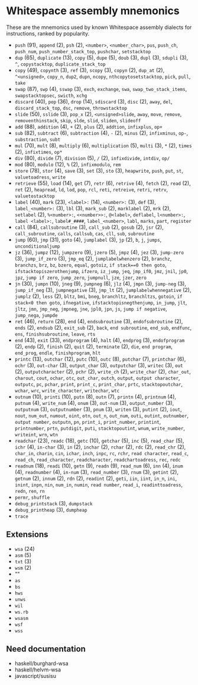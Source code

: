 # Whitespace assembly mnemonics

<!-- Generated by tools/generate_assembly.jq; DO NOT EDIT. -->

These are the mnemonics used by known Whitespace assembly dialects for
instructions, ranked by popularity.

- `push` (91), `append` (2), `psh` (2), `<number>`, `<number_char>`, `pus`, `push_ch`, `push_num`, `push_number_stack_top`, `pushchar`, `setstacktop`
- `dup` (65), `duplicate` (13), `copy` (5), `dupe` (5), `doub` (3), `dupl` (3), `sdupli` (3), `^`, `copystacktop`, `duplicate_stack_top`
- `copy` (49), `copynth` (3), `ref` (3), `scopy` (3), `copyn` (2), `dup_at` (2), `^<unsigned>`, `copy_n`, `dup2`, `dupn`, `ncopy`, `nthcopytosetstacktop`, `pick`, `pull`, `take`
- `swap` (87), `swp` (4), `sswap` (3), `exch`, `exchange`, `swa`, `swap_two_stack_items`, `swapstacktopsec`, `swicth`, `xchg`
- `discard` (40), `pop` (36), `drop` (14), `sdiscard` (3), `disc` (2), `away`, `del`, `discard_stack_top`, `dsc`, `remove`, `throwstacktop`
- `slide` (50), `sslide` (3), `pop_x` (2), `<unsigned>slide`, `away`, `move`, `remove`, `removenthinstack`, `skip`, `slde`, `slid`, `sliden`, `slideoff`
- `add` (88), `addition` (4), `+` (2), `plus` (2), `addtion`, `infixplus`, `op+`
- `sub` (82), `subtract` (6), `subtraction` (4), `-` (2), `minus` (2), `infixminus`, `op-`, `substraction`, `subt`
- `mul` (70), `mult` (8), `multiply` (6), `multiplication` (5), `multi` (3), `*` (2), `times` (2), `infixtimes`, `op*`
- `div` (80), `divide` (7), `division` (5), `/` (2), `infixdivide`, `intdiv`, `op/`
- `mod` (80), `modulo` (12), `%` (2), `infixmodulo`, `rem`
- `store` (78), `stor` (4), `save` (3), `set` (3), `sto` (3), `heapwrite`, `push`, `put`, `st`, `valuetoadress`, `write`
- `retrieve` (55), `load` (14), `get` (7), `retr` (6), `retrive` (4), `fetch` (2), `read` (2), `ret` (2), `heapread`, `ld`, `lod`, `pop`, `rcl`, `reti`, `retreive`, `retri`, `retrv`, `valuetostacktop`
- `label` (40), `mark` (23), `<label>:` (14), `<number>:` (3), `def` (3), `label_<number>:` (3), `lbl` (3), `mark_sub` (2), `marklabel` (2), `mrk` (2), `setlabel` (2), `%<number>:`, `<<number>>:`, `@<label>`, `deflabel`, `l<number>:`, `label <label>:`, `label#_####`, `label_<number>`, `labl`, `marks`, `part`, `register`
- `call` (84), `callsubroutine` (3), `call_sub` (2), `gosub` (2), `jsr` (2), `call_subroutine`, `calls`, `callsub`, `cas`, `cll`, `sub`, `subroutine`
- `jump` (60), `jmp` (31), `goto` (4), `jumplabel` (3), `jp` (2), `b`, `j`, `jumps`, `unconditionaljump`
- `jz` (36), `jumpz` (12), `jumpzero` (9), `jzero` (5), `jmpz` (4), `jez` (3), `jump-zero` (3), `jump_if_zero` (3), `jmp_eq` (2), `jumplabelwhenzero` (2), `branchz`, `branchzs`, `brz`, `bz`, `bzero`, `equal`, `gotoiz`, `if stack==0 then goto`, `ifstacktopiszerothenjump`, `ifzero`, `iz_jump`, `jeq`, `jmp_if0`, `jmz`, `jnil`, `jp0`, `jpz`, `jump if zero`, `jump_zero`, `jumpnull`, `jze`, `jzer`, `zero`
- `jn` (30), `jumpn` (10), `jneg` (9), `jumpneg` (6), `jlz` (4), `jmpn` (3), `jump-neg` (3), `jump_if_neg` (3), `jumpnegative` (3), `jmp_lt` (2), `jumplabelwhennegative` (2), `jumplz` (2), `less` (2), `bltz`, `bmi`, `bneg`, `branchltz`, `branchltzs`, `gotoin`, `if stack<0 then goto`, `ifnegative`, `ifstacktopisnegthenjump`, `in_jump`, `jlt`, `jltz`, `jmn`, `jmp_neg`, `jmpneg`, `jne`, `jpl0`, `jpn`, `js`, `jump if negative`, `jump_nega`, `jumpde`
- `ret` (46), `return` (28), `end` (4), `endsubroutine` (3), `endofsubroutine` (2), `ends` (2), `endsub` (2), `exit_sub` (2), `back`, `end subroutine`, `end_sub`, `endfunc`, `ens`, `finishsubroutine`, `leave`, `rts`
- `end` (43), `exit` (33), `endprogram` (4), `halt` (4), `endprog` (3), `endofprogram` (2), `endp` (2), `finish` (2), `quit` (2), `terminate` (2), `die`, `end program`, `end_prog`, `endle`, `finishprogram`, `hlt`
- `printc` (13), `outchar` (12), `putc` (10), `outc` (8), `putchar` (7), `printchar` (6), `ochr` (3), `out-char` (3), `output_char` (3), `outputchar` (3), `writec` (3), `out` (2), `outputcharacter` (2), `pchr` (2), `write_ch` (2), `write_char` (2), `char_out`, `charout`, `cout`, `ochar`, `otc`, `out_char`, `outch`, `output`, `output character`, `outputc`, `pc`, `pchar`, `print`, `print_c`, `print_char`, `prtc`, `stacktopoutchar`, `wchar`, `wrc`, `write_character`, `writechar`, `wtc`
- `outnum` (10), `printi` (10), `putn` (8), `outn` (7), `printn` (4), `printnum` (4), `putnum` (4), `write_num` (4), `onum` (3), `out-num` (3), `output_number` (3), `outputnum` (3), `outputnumber` (3), `pnum` (3), `writen` (3), `putint` (2), `iout`, `nout`, `num_out`, `numout`, `oint`, `otn`, `out_n`, `out_num`, `outi`, `outint`, `outnumber`, `output number`, `outputn`, `pn`, `print_i`, `print_number`, `printint`, `printnumber`, `prtn`, `putdigit`, `puti`, `stacktopoutint`, `wnum`, `write_number`, `writeint`, `wrn`, `wtn`
- `readchar` (23), `readc` (18), `getc` (10), `getchar` (5), `inc` (5), `read_char` (5), `ichr` (4), `in-char` (3), `in` (2), `inchar` (2), `rchar` (2), `rdc` (2), `read_chr` (2), `char_in`, `charin`, `cin`, `ichar`, `inch`, `inpc`, `rc`, `rchr`, `read character`, `read_c`, `read_ch`, `read_character`, `readcharacter`, `readchartoadress`, `rec`, `redc`
- `readnum` (18), `readi` (10), `getn` (9), `readn` (9), `read_num` (6), `inn` (4), `inum` (4), `readnumber` (4), `in-num` (3), `read_number` (3), `rnum` (3), `getint` (2), `getnum` (2), `innum` (2), `rdn` (2), `readint` (2), `geti`, `iin`, `iint`, `in_n`, `ini`, `inint`, `inpn`, `nin`, `num_in`, `numin`, `read number`, `read_i`, `readinttoadress`, `redn`, `ren`, `rn`
- `permr`, `shuffle`
- `debug_printstack` (3), `dumpstack`
- `debug_printheap` (3), `dumpheap`
- `trace`

## Extensions

- `wsa` (24)
- `asm` (5)
- `txt` (3)
- `wsm` (2)
- ""
- `as`
- `bs`
- `hws`
- `unws`
- `wil`
- `ws.rb`
- `wsasm`
- `wsf`
- `wss`

## Need documentation

- haskell/burghard-wsa
- haskell/helvm-wsa
- javascript/susisu
